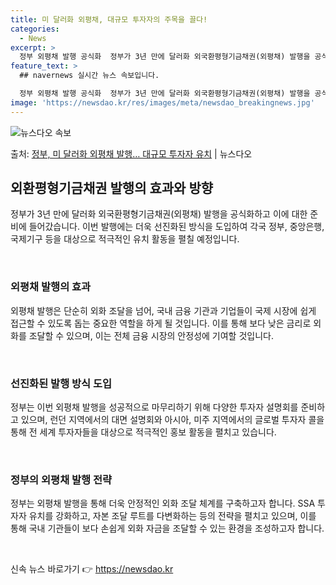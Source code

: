 ```yaml
---
title: 미 달러화 외평채, 대규모 투자자의 주목을 끌다!
categories:
  - News
excerpt: >
  정부 외평채 발행 공식화  정부가 3년 만에 달러화 외국환평형기금채권(외평채) 발행을 공식화하고 이에 대한 …
feature_text: >
  ## navernews 실시간 뉴스 속보입니다.

  정부 외평채 발행 공식화  정부가 3년 만에 달러화 외국환평형기금채권(외평채) 발행을 공식화하고 이에 대한 …
image: 'https://newsdao.kr/res/images/meta/newsdao_breakingnews.jpg'
---
```


![뉴스다오 속보](https://newsdao.kr/res/images/meta/newsdao_breakingnews.jpg)

<p>출처: <a href="https://newsdao.kr/4273" rel="dofollow">정부, 미 달러화 외평채 발행… 대규모 투자자 유치</a> | 뉴스다오</p>

<h2 data-ke-size="size26">외환평형기금채권 발행의 효과와 방향</h2>
정부가 3년 만에 달러화 외국환평형기금채권(외평채) 발행을 공식화하고 이에 대한 준비에 들어갔습니다. 이번 발행에는 더욱 선진화된 방식을 도입하여 각국 정부, 중앙은행, 국제기구 등을 대상으로 적극적인 유치 활동을 펼칠 예정입니다.

<p data-ke-size="size16">&nbsp;</p>

<h3>외평채 발행의 효과</h3>
외평채 발행은 단순히 외화 조달을 넘어, 국내 금융 기관과 기업들이 국제 시장에 쉽게 접근할 수 있도록 돕는 중요한 역할을 하게 될 것입니다. 이를 통해 보다 낮은 금리로 외화를 조달할 수 있으며, 이는 전체 금융 시장의 안정성에 기여할 것입니다.

<p data-ke-size="size16">&nbsp;</p>

<h3>선진화된 발행 방식 도입</h3>
정부는 이번 외평채 발행을 성공적으로 마무리하기 위해 다양한 투자자 설명회를 준비하고 있으며, 런던 지역에서의 대면 설명회와 아시아, 미주 지역에서의 글로벌 투자자 콜을 통해 전 세계 투자자들을 대상으로 적극적인 홍보 활동을 펼치고 있습니다.

<p data-ke-size="size16">&nbsp;</p>

<h3>정부의 외평채 발행 전략</h3>
정부는 외평채 발행을 통해 더욱 안정적인 외화 조달 체계를 구축하고자 합니다. SSA 투자자 유치를 강화하고, 자본 조달 루트를 다변화하는 등의 전략을 펼치고 있으며, 이를 통해 국내 기관들이 보다 손쉽게 외화 자금을 조달할 수 있는 환경을 조성하고자 합니다.

<p data-ke-size="size16">&nbsp;</p> 

신속 뉴스 바로가기 👉 <a href="https://newsdao.kr" rel="dofollow">https://newsdao.kr</a>


